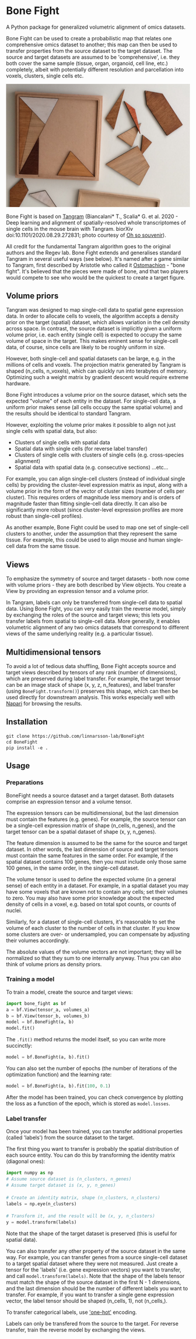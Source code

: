 # Bone Fight

A Python package for generalized volumetric alignment of omics datasets.

Bone Fight can be used to create a probabilistic map that relates one comprehensive omics dataset
to another; this map can then be used to transfer properties from the source dataset
to the target dataset. The source and target datasets are assumed to be 'comprehensive', i.e. they
both cover the same sample (tissue, organ, organoid, cell line, etc.) completely, albeit with potentially 
different resolution and parcellation into voxels, clusters, single cells etc.

![Ostomachion](Ostomachion2.jpg)

Bone Fight is based on [Tangram](https://github.com/broadinstitute/Tangram) (Biancalani* T., Scalia* G. et al. 2020 - Deep learning and alignment of spatially-resolved whole transcriptomes of single cells in the mouse brain with Tangram. biorXiv doi:10.1101/2020.08.29.272831; photo courtesy of [Oh so souvenir](https://ohsosouvenir.com/products/gadgets/ostomachion-puzzle-game-detail)).

All credit for the fundamental Tangram algorithm goes to the original authors and the Regev lab. Bone Fight extends and generalises standard 
Tangram in several useful ways (see below). It's named after a game similar to Tangram, first described by 
Aristotle who called it [Ostomachion](https://en.wikipedia.org/wiki/Ostomachion) - "bone fight". It's believed that the pieces were made of bone, and that two players would compete to see who would be the quickest to create a target figure.

## Volume priors

Tangram was designed to map single-cell data to spatial gene expression data. In order
to allocate cells to voxels, the algorithm accepts a density prior on the target (spatial) dataset,
which allows variation in the cell density across space. In contrast, the source dataset
is implicitly given a uniform volume prior, i.e. each entity (single cell) is expected to occupy the same
volume of space in the target. This makes eminent sense for single-cell data, of course, since
cells are likely to be roughly uniform in size.

However, both single-cell and spatial datasets can be large, e.g. in the millions of cells and voxels.
The projection matrix generated by Tangram is shaped (n_cells, n_voxels), which can quickly run
into terabytes of memory. Optimizing such a weight matrix by gradient descent would require
extreme hardware.

Bone Fight introduces a volume prior on the source dataset, which sets the expected "volume" of each entity in the
dataset. For single-cell data, a uniform prior makes sense (all cells occupy the same spatial volume) and the
results should be identical to standard Tangram.

However, exploiting the volume prior makes it possible to align not just single cells with spatial data, but also:

* Clusters of single cells with spatial data
* Spatial data with single cells (for reverse label transfer)
* Clusters of single cells with clusters of single cells (e.g. cross-species alignment)
* Spatial data with spatial data (e.g. consecutive sections)
...etc...

For example, you can align single-cell clusters (instead of individual single cells) by providing
the cluster-level expression matrix as input, along with a volume prior in the form of 
the vector of cluster sizes (number of cells per cluster). This requires orders of magnitude
less memory and is orders of magnitude faster than fitting single-cell data directly. 
It can also be significantly more robust (since cluster-level
expression profiles are more robust than single-cell profiles). 

As another example, Bone Fight could be used to map one set of single-cell clusters to another,
under the assumption that they represent the same tissue. For example, this could
be used to align mouse and human single-cell data from the same tissue.

## Views

To emphasize the symmetry of source and target datasets - both now come with volume priors - they 
are both described by View objects. You create a View by providing an expression tensor and a
volume prior.

In Tangram, labels can only be transferred from single-cell data to spatial data. Using Bone Fight, you
can very easily train the reverse model, simply by exchanging the roles of the source and
target views; this lets you transfer labels from spatial to single-cell data. More generally, 
it enables volumetric alignment of any two omics datasets that correspond to different views of 
the same underlying reality (e.g. a particular tissue). 

## Multidimensional tensors

To avoid a lot of tedious data shuffling, Bone Fight accepts source and target views described by
tensors of any rank (number of dimensions), which are preserved during label transfer. For example, the target 
tensor can be an image stack of shape (x, y, z, n_features), and label transfer (using `BoneFight.transform()`)
preserves this shape, which can then be used directly for downstream analysis. This works especially well
with [Napari](https://napari.org) for browsing the results.


## Installation

```
git clone https://github.com/linnarsson-lab/BoneFight
cd BoneFight
pip install -e .
```


## Usage

### Preparations

BoneFight needs a source dataset and a target dataset. Both datasets comprise an expression
tensor and a volume tensor. 

The expression tensors can be multidimensional, but the last dimension
must contain the features (e.g. genes). For example, the source tensor can be a single-cell
expression matrix of shape (n_cells, n_genes), and the target tensor can be a spatial 
dataset of shape (x, y, n_genes). 

The feature dimension is assumed to be the same for the source and target dataset. In other
words, the last dimension of source and target tensors must contain the same features
in the same order. For example, if the spatial dataset contains 100 genes, then you must
include only those same 100 genes, in the same order, in the single-cell dataset. 

The volume tensor is used to define the expected volume (in a general sense) of each entity
in a dataset. For example, in a spatial dataset you may have some voxels that are known not to
contain any cells; set their volumes to zero. You may also have some prior knowledge about the
expected density of cells in a voxel, e.g. based on total spot counts, or counts of nuclei.

Similarly, for a dataset of single-cell clusters, it's reasonable to set the volume of each
cluster to the number of cells in that cluster. If you know some clusters are over- or undersampled,
you can compensate by adjusting their volumes accordingly.

The absolute values of the volume vectors are not important; they will be normalized so that they
sum to one internally anyway. Thus you can also think of volume priors as density priors.

### Training a model

To train a model, create the source and target views:

```python
import bone_fight as bf
a = bf.View(tensor_a, volumes_a)
b = bf.View(tensor_b, volumes_b)
model = bf.BoneFight(a, b)
model.fit()
```

The `.fit()` method returns the model itself, so you can write more succinctly:

```python
model = bf.BoneFight(a, b).fit()
```

You can also set the number of epochs (the number of iterations of the optimization function)
and the learning rate:

```python
model = bf.BoneFight(a, b).fit(100, 0.1)
```

After the model has been trained, you can check convergence by plotting the loss
as a function of the epoch, which is stored as `model.losses`.


### Label transfer

Once your model has been trained, you can transfer additional properties (called 'labels')
from the source dataset to the target.

The first thing you want to transfer is probably the spatial distribution of each source entity.
You can do this by transforming the identity matrix (diagonal ones):

```python
import numpy as np
# Assume source dataset is (n_clusters, n_genes)
# Assume target dataset is (x, y, n_genes)

# Create an identity matrix, shape (n_clusters, n_clusters)
labels = np.eye(n_clusters)

# Transform it, and the result will be (x, y, n_clusters)
y = model.transform(labels)
```

Note that the shape of the target dataset is preserved (this is useful for
spatial data).

You can also transfer any other property of the source dataset in the same way. 
For example, you can transfer genes from a source
single-cell dataset to a target spatial dataset where they were not measured. Just
create a tensor for the 'labels' (i.e. gene expression vectors)
you want to transfer, and call `model.transform(labels)`. Note that the shape of
the labels tensor must match the shape of the source dataset in the first N - 1
dimensions, and the last dimension should be the number of different labels you want
to transfer. For example, if you want to transfer a single gene expression vector, 
the label tensor should be shaped (n_cells, 1), not (n_cells,).

To transfer categorical labels, use ['one-hot'](https://en.wikipedia.org/wiki/One-hot) encoding.

Labels can only be transfered from the source to the target. For reverse transfer, train 
the reverse model by exchanging the views.
